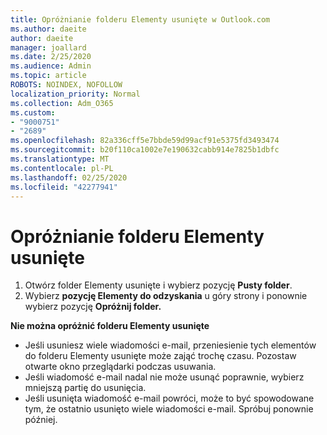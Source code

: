 ```yaml
---
title: Opróżnianie folderu Elementy usunięte w Outlook.com
ms.author: daeite
author: daeite
manager: joallard
ms.date: 2/25/2020
ms.audience: Admin
ms.topic: article
ROBOTS: NOINDEX, NOFOLLOW
localization_priority: Normal
ms.collection: Adm_O365
ms.custom:
- "9000751"
- "2689"
ms.openlocfilehash: 82a336cff5e7bbde59d99acf91e5375fd3493474
ms.sourcegitcommit: b20f110ca1002e7e190632cabb914e7825b1dbfc
ms.translationtype: MT
ms.contentlocale: pl-PL
ms.lasthandoff: 02/25/2020
ms.locfileid: "42277941"
---
```

# <a name="empty-the-deleted-items-folder"></a>Opróżnianie folderu Elementy usunięte

1. Otwórz folder Elementy usunięte i wybierz pozycję **Pusty folder**.
2. Wybierz **pozycję Elementy do odzyskania** u góry strony i ponownie wybierz pozycję **Opróżnij folder.**

**Nie można opróżnić folderu Elementy usunięte**

- Jeśli usuniesz wiele wiadomości e-mail, przeniesienie tych elementów do folderu Elementy usunięte może zająć trochę czasu. Pozostaw otwarte okno przeglądarki podczas usuwania.
- Jeśli wiadomość e-mail nadal nie może usunąć poprawnie, wybierz mniejszą partię do usunięcia.
- Jeśli usunięta wiadomość e-mail powróci, może to być spowodowane tym, że ostatnio usunięto wiele wiadomości e-mail. Spróbuj ponownie później.